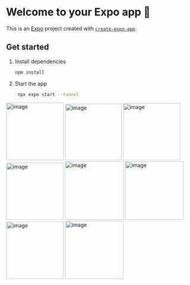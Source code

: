 # Welcome to your Expo app 👋

This is an [Expo](https://expo.dev) project created with [`create-expo-app`](https://www.npmjs.com/package/create-expo-app).

## Get started

1. Install dependencies

   ```bash
   npm install
   ```

2. Start the app

   ```bash
    npx expo start --tunnel
   ```
<img width="155" alt="image" src="https://github.com/user-attachments/assets/89728205-843f-4b56-aee6-a23a0dc2a821" />
<img width="152" alt="image" src="https://github.com/user-attachments/assets/c22aeaf3-593f-454c-bd13-64b93272d9a8" />
<img width="154" alt="image" src="https://github.com/user-attachments/assets/870138b2-7e63-466a-baf7-ab82dc4fb49b" />
<img width="154" alt="image" src="https://github.com/user-attachments/assets/6fe7c5c3-8453-4b2b-9fff-c1feca54e699" />
<img width="158" alt="image" src="https://github.com/user-attachments/assets/aa19bf8b-92f2-44a9-abe4-b5aa80ede907" />
<img width="158" alt="image" src="https://github.com/user-attachments/assets/69d05cfe-89c0-41ed-9e1b-215a2154de4d" />
<img width="155" alt="image" src="https://github.com/user-attachments/assets/94bc648b-a3f3-4188-b663-c00e40debb17" />
<img width="157" alt="image" src="https://github.com/user-attachments/assets/1a22c234-5077-4133-a948-eaf6ef2e100d" />








